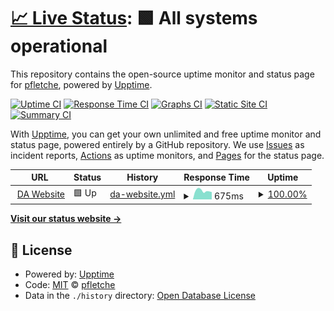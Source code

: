 # [📈 Live Status](https://droneamplified.com): <!--live status--> **🟩 All systems operational**

This repository contains the open-source uptime monitor and status page for [pfletche](https://droneamplified.com), powered by [Upptime](https://github.com/upptime/upptime).

[![Uptime CI](https://github.com/pfletche/da-web-uptime/workflows/Uptime%20CI/badge.svg)](https://github.com/pfletche/da-web-uptime/actions?query=workflow%3A%22Uptime+CI%22)
[![Response Time CI](https://github.com/pfletche/da-web-uptime/workflows/Response%20Time%20CI/badge.svg)](https://github.com/pfletche/da-web-uptime/actions?query=workflow%3A%22Response+Time+CI%22)
[![Graphs CI](https://github.com/pfletche/da-web-uptime/workflows/Graphs%20CI/badge.svg)](https://github.com/pfletche/da-web-uptime/actions?query=workflow%3A%22Graphs+CI%22)
[![Static Site CI](https://github.com/pfletche/da-web-uptime/workflows/Static%20Site%20CI/badge.svg)](https://github.com/pfletche/da-web-uptime/actions?query=workflow%3A%22Static+Site+CI%22)
[![Summary CI](https://github.com/pfletche/da-web-uptime/workflows/Summary%20CI/badge.svg)](https://github.com/pfletche/da-web-uptime/actions?query=workflow%3A%22Summary+CI%22)

With [Upptime](https://upptime.js.org), you can get your own unlimited and free uptime monitor and status page, powered entirely by a GitHub repository. We use [Issues](https://github.com/pfletche/da-web-uptime/issues) as incident reports, [Actions](https://github.com/pfletche/da-web-uptime/actions) as uptime monitors, and [Pages](https://droneamplified.com) for the status page.

<!--start: status pages-->
<!-- This summary is generated by Upptime (https://github.com/upptime/upptime) -->
<!-- Do not edit this manually, your changes will be overwritten -->
<!-- prettier-ignore -->
| URL | Status | History | Response Time | Uptime |
| --- | ------ | ------- | ------------- | ------ |
| <img alt="" src="https://icons.duckduckgo.com/ip3/droneamplified.com.ico" height="13"> [DA Website](https://droneamplified.com) | 🟩 Up | [da-website.yml](https://github.com/pfletche/da-web-uptime/commits/HEAD/history/da-website.yml) | <details><summary><img alt="Response time graph" src="./graphs/da-website/response-time-week.png" height="20"> 675ms</summary><br><a href="https://pfletche.github.io/da-web-uptime/history/da-website"><img alt="Response time 693" src="https://img.shields.io/endpoint?url=https%3A%2F%2Fraw.githubusercontent.com%2Fpfletche%2Fda-web-uptime%2FHEAD%2Fapi%2Fda-website%2Fresponse-time.json"></a><br><a href="https://pfletche.github.io/da-web-uptime/history/da-website"><img alt="24-hour response time 574" src="https://img.shields.io/endpoint?url=https%3A%2F%2Fraw.githubusercontent.com%2Fpfletche%2Fda-web-uptime%2FHEAD%2Fapi%2Fda-website%2Fresponse-time-day.json"></a><br><a href="https://pfletche.github.io/da-web-uptime/history/da-website"><img alt="7-day response time 675" src="https://img.shields.io/endpoint?url=https%3A%2F%2Fraw.githubusercontent.com%2Fpfletche%2Fda-web-uptime%2FHEAD%2Fapi%2Fda-website%2Fresponse-time-week.json"></a><br><a href="https://pfletche.github.io/da-web-uptime/history/da-website"><img alt="30-day response time 777" src="https://img.shields.io/endpoint?url=https%3A%2F%2Fraw.githubusercontent.com%2Fpfletche%2Fda-web-uptime%2FHEAD%2Fapi%2Fda-website%2Fresponse-time-month.json"></a><br><a href="https://pfletche.github.io/da-web-uptime/history/da-website"><img alt="1-year response time 693" src="https://img.shields.io/endpoint?url=https%3A%2F%2Fraw.githubusercontent.com%2Fpfletche%2Fda-web-uptime%2FHEAD%2Fapi%2Fda-website%2Fresponse-time-year.json"></a></details> | <details><summary><a href="https://pfletche.github.io/da-web-uptime/history/da-website">100.00%</a></summary><a href="https://pfletche.github.io/da-web-uptime/history/da-website"><img alt="All-time uptime 99.82%" src="https://img.shields.io/endpoint?url=https%3A%2F%2Fraw.githubusercontent.com%2Fpfletche%2Fda-web-uptime%2FHEAD%2Fapi%2Fda-website%2Fuptime.json"></a><br><a href="https://pfletche.github.io/da-web-uptime/history/da-website"><img alt="24-hour uptime 100.00%" src="https://img.shields.io/endpoint?url=https%3A%2F%2Fraw.githubusercontent.com%2Fpfletche%2Fda-web-uptime%2FHEAD%2Fapi%2Fda-website%2Fuptime-day.json"></a><br><a href="https://pfletche.github.io/da-web-uptime/history/da-website"><img alt="7-day uptime 100.00%" src="https://img.shields.io/endpoint?url=https%3A%2F%2Fraw.githubusercontent.com%2Fpfletche%2Fda-web-uptime%2FHEAD%2Fapi%2Fda-website%2Fuptime-week.json"></a><br><a href="https://pfletche.github.io/da-web-uptime/history/da-website"><img alt="30-day uptime 100.00%" src="https://img.shields.io/endpoint?url=https%3A%2F%2Fraw.githubusercontent.com%2Fpfletche%2Fda-web-uptime%2FHEAD%2Fapi%2Fda-website%2Fuptime-month.json"></a><br><a href="https://pfletche.github.io/da-web-uptime/history/da-website"><img alt="1-year uptime 99.82%" src="https://img.shields.io/endpoint?url=https%3A%2F%2Fraw.githubusercontent.com%2Fpfletche%2Fda-web-uptime%2FHEAD%2Fapi%2Fda-website%2Fuptime-year.json"></a></details>

<!--end: status pages-->

[**Visit our status website →**](https://droneamplified.com)

## 📄 License

- Powered by: [Upptime](https://github.com/upptime/upptime)
- Code: [MIT](./LICENSE) © [pfletche](https://droneamplified.com)
- Data in the `./history` directory: [Open Database License](https://opendatacommons.org/licenses/odbl/1-0/)

